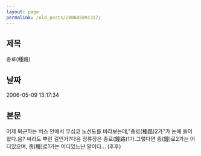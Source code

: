 ```yaml
---
layout: page
permalink: /old_posts/200605091317/
---
```


## 제목
종로(種路)

## 날짜
2006-05-09 13:17:34

## 본문
어제 퇴근하는 버스 안에서 무심코 노선도를 바라보는데,"종로(種路)2가"가 눈에 들어왔다.음? 씨라도 뿌린 길인가?다음 정류장은 종로(鐘路)1가.그렇다면 종(鐘)로2가는 어디있으며, 종(種)로1가는 어디있느냔 말이다... (후후)